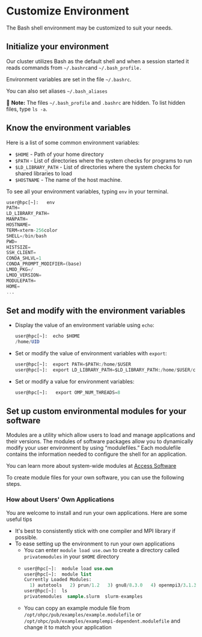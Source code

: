 # Customize Environment

The Bash shell environment may be customized to suit your needs.

## Initialize your environment

Our cluster utilizes Bash as the default shell and when a session started it reads commands from `~/.bashrc`and `~/.bash_profile.`

Environment variables are set in the file `~/.bashrc`.

You can also set aliases `~/.bash_aliases`

📝 **Note:** The files `~/.bash_profile` and `.bashrc` are hidden. To list hidden files, type `ls -a`.

## Know the environment variables

Here is a list of some common environment variables:

* `$HOME` - Path of your home directory
* `$PATH` - List of directories where the system checks for programs to run
* `$LD_LIBRARY_PATH` - List of directories where the system checks for shared libraries to load
* `$HOSTNAME` - The name of the host machine.

To see all your environment variables, typing `env` in your terminal.

```sql
user@hpc[~]:   env
PATH=
LD_LIBRARY_PATH=
MANPATH=
HOSTNAME=
TERM=xterm-256color
SHELL=/bin/bash
PWD=
HISTSIZE=
SSH_CLIENT=
CONDA_SHLVL=1
CONDA_PROMPT_MODIFIER=(base)
LMOD_PKG=/
LMOD_VERSION=
MODULEPATH=
HOME=
...
```

## Set and modify with the environment variables

* Display the value of an environment variable using `echo`:

  ```sql
  user@hpc[~]:  echo $HOME
  /home/UID
  ```

* Set or modify the value of environment variables with `export`:

  ```sql
  user@hpc[~]:  export PATH=$PATH:/home/$USER
  user@hpc[~]:  export LD_LIBRARY_PATH=$LD_LIBRARY_PATH:/home/$USER/custom_lib_directory
  ```

* Set or modify a value for environment variables:

  ```sql
  user@hpc[~]:   export OMP_NUM_THREADS=8
  ```

## Set up custom environmental modules for your software

Modules are a utility which allow users to load and manage applications and their versions. The modules of software packages allow you to dynamically modify your user environment by using “modulefiles.” Each modulefile contains the information needed to configure the shell for an application.

You can learn more about system-wide modules at [Access Software](modules/)

To create module files for your own software, you can use the following steps.



### How about Users' Own Applications <a id="how-about-users-own-applications"></a>

You are welcome to install and run your own applications. Here are some useful tips

* It's best to consistently stick with one compiler and MPI library if possible.
* To ease setting up the environment to run your own applications
  * You can enter `module load use.own` to create a directory called `privatemodules` in your `$HOME` directory
  * ```sql
    user@hpc[~]:  module load use.own
    user@hpc[~]:  module list
    Currently Loaded Modules:
      1) autotools   2) prun/1.2   3) gnu8/8.3.0   4) openmpi3/3.1.3   5) ohpc   6) use.own
    user@hpc[~]:  ls
    privatemodules  sample.slurm  slurm-examples
    ```
  * You can copy an example module file from `/opt/ohpc/pub/examples/example.modulefile` or `/opt/ohpc/pub/examples/examplempi-dependent.modulefile` and change it to match your application





